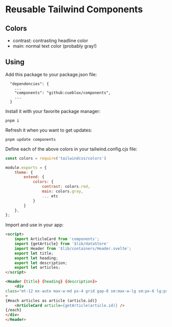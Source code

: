 # Reusable Tailwind Components

## Colors

* contrast: contrasting headline color
* main: normal text color (probably gray!)

## Using

Add this package to your package.json file:

```
  "dependencies": {
    ...
    "components": "github:cueblox/components",
    ...
  }
```

Install it with your favorite package manager:

```
pnpm i
```
Refresh it when you want to get updates:

```
pnpm update components
```

Define each of the above colors in your tailwind.config.cjs file:

```js
const colors = require('tailwindcss/colors')

module.exports = {
	theme: {
		extend: {
			colors: {
				contrast: colors.red,
				main: colors.gray,
                ... etc
			}
		}
	},
};
```

Import and use in your app:

```html
<script>
	import ArticleCard from 'components';
	import {getArticle} from '$lib/dataStore'
    import Header from '$lib/containers/Header.svelte';
	export let title;
	export let heading;
	export let description;
	export let articles;
</script>

<Header {title} {heading} {description}>
    <div
class="mt-12 mx-auto max-w-md px-4 grid gap-8 sm:max-w-lg sm:px-6 lg:px-8 lg:grid-cols-3 lg:max-w-7xl"
>
{#each articles as article (article.id)}
    <ArticleCard article={getArticle(article.id)} />
{/each}
</div>
</Header>
```
